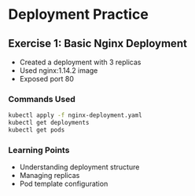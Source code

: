 # Deployment Practice

## Exercise 1: Basic Nginx Deployment
- Created a deployment with 3 replicas
- Used nginx:1.14.2 image
- Exposed port 80

### Commands Used
```bash
kubectl apply -f nginx-deployment.yaml
kubectl get deployments
kubectl get pods
```

### Learning Points
- Understanding deployment structure
- Managing replicas
- Pod template configuration
